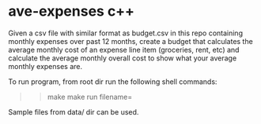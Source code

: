 # ave-expenses c++
Given a csv file with similar format as budget.csv in this repo containing monthly expenses over past 12 months, create a budget that calculates the average monthly cost of an expense line item (groceries, rent, etc) and calculate the average monthly overall cost to show what your average monthly expenses are.

To run program, from root dir run the following shell commands:
>> make
>> make run filename=<filename>
  
Sample files from data/ dir can be used.
